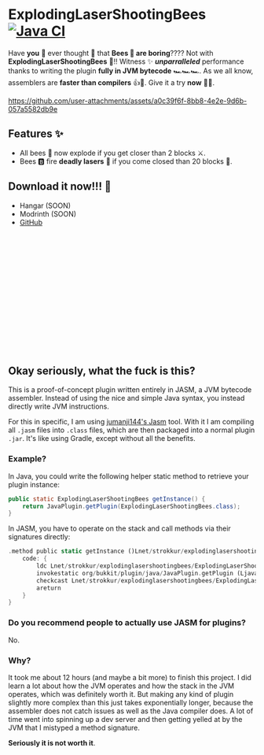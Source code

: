 # ExplodingLaserShootingBees [![Java CI](https://github.com/Strokkur424/ExplodingLaserShootingBees/actions/workflows/build.yml/badge.svg)](https://github.com/Strokkur424/ExplodingLaserShootingBees/actions/workflows/build.yml)

Have **you** 🫵 ever thought 🤔 that **Bees 🐝 are boring**???? Not with
**ExplodingLaserShootingBees** 🔫!! Witness ✨ ***unparralleled*** performance
thanks to writing the plugin **fully in JVM bytecode** 🏎️🏎️🏎️. As we all know,
assemblers are **faster than compilers** 👍💖. Give it a try **now** 👮‍♀️.

https://github.com/user-attachments/assets/a0c39f6f-8bb8-4e2e-9d6b-057a5582db9e

## Features ✨
- All bees 🐝 now explode if you get closer than 2 blocks ⚔️.
- Bees 🅱️ fire **deadly lasers** 🔫 if you come closed than 20 blocks 🐍.

## Download it now!!! 🧆
- Hangar (SOON)
- Modrinth (SOON)
- [GitHub](https://github.com/Strokkur424/ExplodingLaserShootingBees/releases)

<br>

<br>

<br>

<br>

<br>

<br>

<br>

<br>

<br>

<br>

<br>

<br>

<br>

<br>

## Okay seriously, what the fuck is this?
This is a proof-of-concept plugin written entirely in JASM, a JVM bytecode assembler. Instead of using the nice
and simple Java syntax, you instead directly write JVM instructions.

For this in specific, I am using [jumanji144's Jasm](https://github.com/jumanji144/Jasm) tool. With it I am compiling
all `.jasm` files into `.class` files, which are then packaged into a normal plugin `.jar`. It's like using Gradle,
except without all the benefits.

### Example?
In Java, you could write the following helper static method to retrieve your plugin instance:
```java
public static ExplodingLaserShootingBees getInstance() {
    return JavaPlugin.getPlugin(ExplodingLaserShootingBees.class);
}
```

In JASM, you have to operate on the stack and call methods via their signatures directly:
```rust
.method public static getInstance ()Lnet/strokkur/explodinglasershootingbees/ExplodingLaserShootingBees; {
    code: {
        ldc Lnet/strokkur/explodinglasershootingbees/ExplodingLaserShootingBees;
        invokestatic org/bukkit/plugin/java/JavaPlugin.getPlugin (Ljava/lang/Class;)Lorg/bukkit/plugin/java/JavaPlugin;
        checkcast Lnet/strokkur/explodinglasershootingbees/ExplodingLaserShootingBees;
        areturn
    }
}
```

### Do you recommend people to actually use JASM for plugins?
No.

### Why?
It took me about 12 hours (and maybe a bit more) to finish this project. I did learn a lot about how the JVM operates
and how the stack in the JVM operates, which was definitely worth it. But making any kind of plugin slightly more complex
than this just takes exponentially longer, because the assembler does not catch issues as well as the Java compiler does.
A lot of time went into spinning up a dev server and then getting yelled at by the JVM that I mistyped a method signature.

**Seriously it is not worth it**.
